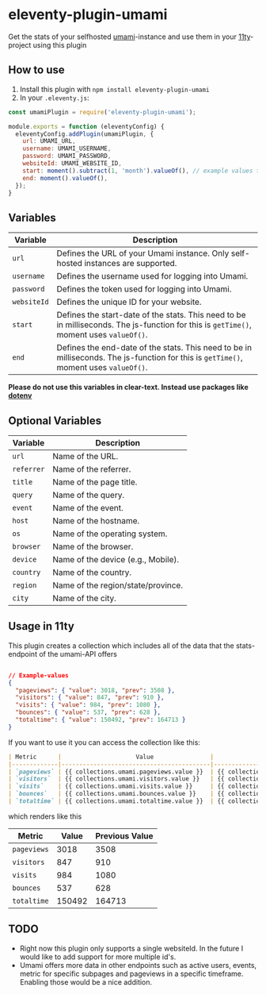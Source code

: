 # eleventy-plugin-umami

Get the stats of your selfhosted [umami](https://umami.is/)-instance and use them in your [11ty](https://www.11ty.dev/)-project using this plugin

## How to use

1. Install this plugin with `npm install eleventy-plugin-umami`
2. In your `.eleventy.js`:

```js
const umamiPlugin = require('eleventy-plugin-umami');

module.exports = function (eleventyConfig) {
  eleventyConfig.addPlugin(umamiPlugin, {
  	url: UMAMI_URL,
  	username: UMAMI_USERNAME,
  	password: UMAMI_PASSWORD,
  	websiteId: UMAMI_WEBSITE_ID,
  	start: moment().subtract(1, 'month').valueOf(), // example values to get the stats of the last month
  	end: moment().valueOf(),
  });
}

```

## Variables

| Variable     | Description                                                                 |
|--------------|-----------------------------------------------------------------------------|
| `url`        | Defines the URL of your Umami instance. Only self-hosted instances are supported. |
| `username`   | Defines the username used for logging into Umami.                           |
| `password`   | Defines the token used for logging into Umami.                             |
| `websiteId`  | Defines the unique ID for your website.                                     |
| `start`  | Defines the start-date of the stats. This need to be in milliseconds. The js-function for this is `getTime()`, moment uses `valueOf()`. 
| `end`  | Defines the end-date of the stats. This need to be in milliseconds. The js-function for this is `getTime()`, moment uses `valueOf()`. 

 <b>Please do not use this variables in clear-text. Instead use packages like [dotenv](https://www.npmjs.com/package/dotenv)</b>

## Optional Variables

| Variable     | Description                                                                 |
|--------------|-----------------------------------------------------------------------------|
| `url`        | Name of the URL.                                                            |
| `referrer`   | Name of the referrer.                                                       |
| `title`      | Name of the page title.                                                     |
| `query`      | Name of the query.                                                          |
| `event`      | Name of the event.                                                          |
| `host`       | Name of the hostname.                                                       |
| `os`         | Name of the operating system.                                               |
| `browser`    | Name of the browser.                                                        |
| `device`     | Name of the device (e.g., Mobile).                                          |
| `country`    | Name of the country.                                                        |
| `region`     | Name of the region/state/province.                                          |
| `city`       | Name of the city.                                                           |

## Usage in 11ty

This plugin creates a collection which includes all of the data that the stats-endpoint of the umami-API offers
```json

// Example-values
{
  "pageviews": { "value": 3018, "prev": 3508 },
  "visitors": { "value": 847, "prev": 910 },
  "visits": { "value": 984, "prev": 1080 },
  "bounces": { "value": 537, "prev": 628 },
  "totaltime": { "value": 150492, "prev": 164713 }
}
```

If you want to use it you can access the collection like this:

```md
| Metric      |                     Value                |               Previous Value             |
|-------------|------------------------------------------|------------------------------------------|
| `pageviews` | {{ collections.umami.pageviews.value }}  | {{ collections.umami.pageviews.prev }}   |
| `visitors`  | {{ collections.umami.visitors.value }}   | {{ collections.umami.visitors.prev }}    |
| `visits`    | {{ collections.umami.visits.value }}     | {{ collections.umami.visits.prev }}      |
| `bounces`   | {{ collections.umami.bounces.value }}    | {{ collections.umami.bounces.prev }}     |
| `totaltime` | {{ collections.umami.totaltime.value }}  | {{ collections.umami.totaltime.prev }}   |

```

which renders like this

| Metric      | Value | Previous Value |
|-------------|-------|----------------|
| `pageviews` | 3018  | 3508           |
| `visitors`  | 847   | 910            |
| `visits`    | 984   | 1080           |
| `bounces`   | 537   | 628            |
| `totaltime` | 150492| 164713         |

## TODO

* Right now this plugin only supports a single websiteId. In the future I would like to add support for more multiple id's.
* Umami offers more data in other endpoints such as active users, events, metric for specific subpages and pageviews in a specific timeframe. Enabling those would be a nice addition.
